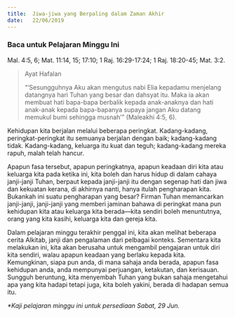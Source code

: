 ```yaml
---
title:  Jiwa-jiwa yang Berpaling dalam Zaman Akhir
date:   22/06/2019
---
```


### Baca untuk Pelajaran Minggu Ini
Mal. 4:5, 6; Mat. 11:14, 15; 17:10; 1 Raj. 16:29-17:24; 1 Raj. 18:20-45; Mat. 3:2.

> <p>Ayat Hafalan</p>
> “‘Sesungguhnya Aku akan mengutus nabi Elia kepadamu menjelang datangnya hari Tuhan yang besar dan dahsyat itu.  Maka ia akan membuat hati bapa-bapa berbalik kepada anak-anaknya dan hati anak-anak kepada bapa-bapanya supaya jangan Aku datang memukul bumi sehingga musnah’” (Maleakhi 4:5, 6).

Kehidupan kita berjalan melalui beberapa peringkat.  Kadang-kadang, peringkat-peringkat itu semuanya berjalan dengan baik; kadang-kadang tidak.  Kadang-kadang, keluarga itu kuat dan teguh; kadang-kadang mereka rapuh, malah telah hancur.

Apapun fasa tersebut, apapun peringkatnya, apapun keadaan diri kita atau keluarga kita pada ketika ini, kita boleh dan harus hidup di dalam cahaya janji-janji Tuhan, berpaut kepada janji-janji itu dengan segenap hati dan jiwa dan kekuatan kerana, di akhirnya nanti, hanya itulah pengharapan kita.  Bukankah ini suatu pengharapan yang besar?  Firman Tuhan memancarkan janji-janji, janji-janji yang memberi jaminan bahawa di peringkat mana pun kehidupan kita atau keluarga kita berada—kita sendiri boleh menuntutnya, orang yang kita kasihi, keluarga kita dan gereja kita.

Dalam pelajaran minggu terakhir penggal ini, kita akan melihat beberapa cerita Alkitab, janji dan pengalaman dari pelbagai konteks.  Sementara kita melakukan ini, kita akan berusaha untuk mengambil pengajaran untuk diri kita sendiri, walau apapun keadaan yang berlaku kepada kita.  Kemungkinan, siapa pun anda, di mana sahaja anda berada, apapun fasa kehidupan anda, anda mempunyai perjuangan, ketakutan, dan kerisauan.  Sungguh beruntung, kita menyembah Tuhan yang bukan sahaja mengetahui apa yang kita hadapi tetapi juga, kita boleh yakini, berada di hadapan semua itu.

_*Kaji pelajaran minggu ini untuk persediaan Sabat, 29 Jun._